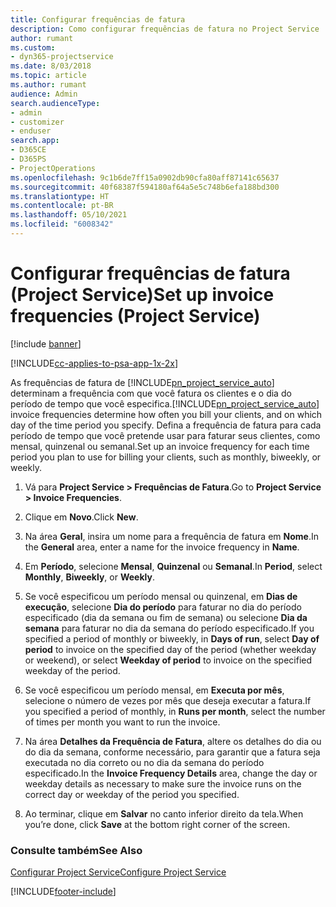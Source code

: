 ```yaml
---
title: Configurar frequências de fatura
description: Como configurar frequências de fatura no Project Service
author: rumant
ms.custom:
- dyn365-projectservice
ms.date: 8/03/2018
ms.topic: article
ms.author: rumant
audience: Admin
search.audienceType:
- admin
- customizer
- enduser
search.app:
- D365CE
- D365PS
- ProjectOperations
ms.openlocfilehash: 9c1b6de7ff15a0902db90cfa80aff87141c65637
ms.sourcegitcommit: 40f68387f594180af64a5e5c748b6efa188bd300
ms.translationtype: HT
ms.contentlocale: pt-BR
ms.lasthandoff: 05/10/2021
ms.locfileid: "6008342"
---
```

# <a name="set-up-invoice-frequencies-project-service"></a><span data-ttu-id="6987d-103">Configurar frequências de fatura (Project Service)</span><span class="sxs-lookup"><span data-stu-id="6987d-103">Set up invoice frequencies (Project Service)</span></span>

[!include [banner](../includes/psa-now-project-operations.md)]

[!INCLUDE[cc-applies-to-psa-app-1x-2x](../includes/cc-applies-to-psa-app-1x-2x.md)]

<span data-ttu-id="6987d-104">As frequências de fatura de [!INCLUDE[pn_project_service_auto](../includes/pn-project-service-auto.md)] determinam a frequência com que você fatura os clientes e o dia do período de tempo que você especifica.</span><span class="sxs-lookup"><span data-stu-id="6987d-104">[!INCLUDE[pn_project_service_auto](../includes/pn-project-service-auto.md)] invoice frequencies determine how often you bill your clients, and on which day of the time period you specify.</span></span> <span data-ttu-id="6987d-105">Defina a frequência de fatura para cada período de tempo que você pretende usar para faturar seus clientes, como mensal, quinzenal ou semanal.</span><span class="sxs-lookup"><span data-stu-id="6987d-105">Set up an invoice frequency for each time period you plan to use for billing your clients, such as monthly, biweekly, or weekly.</span></span>  
  
1.  <span data-ttu-id="6987d-106">Vá para **Project Service > Frequências de Fatura**.</span><span class="sxs-lookup"><span data-stu-id="6987d-106">Go to **Project Service > Invoice Frequencies**.</span></span>  
  
2.  <span data-ttu-id="6987d-107">Clique em **Novo**.</span><span class="sxs-lookup"><span data-stu-id="6987d-107">Click **New**.</span></span>  
  
3.  <span data-ttu-id="6987d-108">Na área **Geral**, insira um nome para a frequência de fatura em **Nome**.</span><span class="sxs-lookup"><span data-stu-id="6987d-108">In the **General** area, enter a name for the invoice frequency in **Name**.</span></span>  
  
4.  <span data-ttu-id="6987d-109">Em **Período**, selecione **Mensal**, **Quinzenal** ou **Semanal**.</span><span class="sxs-lookup"><span data-stu-id="6987d-109">In **Period**, select **Monthly**, **Biweekly**, or **Weekly**.</span></span>  
  
5.  <span data-ttu-id="6987d-110">Se você especificou um período mensal ou quinzenal, em **Dias de execução**, selecione **Dia do período** para faturar no dia do período especificado (dia da semana ou fim de semana) ou selecione **Dia da semana** para faturar no dia da semana do período especificado.</span><span class="sxs-lookup"><span data-stu-id="6987d-110">If you specified a period of monthly or biweekly, in **Days of run**, select **Day of period** to invoice on the specified day of the period (whether weekday or weekend), or select **Weekday of period** to invoice on the specified weekday of the period.</span></span>  
  
6.  <span data-ttu-id="6987d-111">Se você especificou um período mensal, em **Executa por mês**, selecione o número de vezes por mês que deseja executar a fatura.</span><span class="sxs-lookup"><span data-stu-id="6987d-111">If you specified a period of monthly, in **Runs per month**, select the number of times per month you want to run the invoice.</span></span>  
  
7.  <span data-ttu-id="6987d-112">Na área **Detalhes da Frequência de Fatura**, altere os detalhes do dia ou do dia da semana, conforme necessário, para garantir que a fatura seja executada no dia correto ou no dia da semana do período especificado.</span><span class="sxs-lookup"><span data-stu-id="6987d-112">In the **Invoice Frequency Details** area, change the day or weekday details as necessary to make sure the invoice runs on the correct day or weekday of the period you specified.</span></span>  
  
8.  <span data-ttu-id="6987d-113">Ao terminar, clique em **Salvar** no canto inferior direito da tela.</span><span class="sxs-lookup"><span data-stu-id="6987d-113">When you’re done, click **Save** at the bottom right corner of the screen.</span></span>  
  
### <a name="see-also"></a><span data-ttu-id="6987d-114">Consulte também</span><span class="sxs-lookup"><span data-stu-id="6987d-114">See Also</span></span>  
 [<span data-ttu-id="6987d-115">Configurar Project Service</span><span class="sxs-lookup"><span data-stu-id="6987d-115">Configure Project Service</span></span>](../psa/configure.md)


[!INCLUDE[footer-include](../includes/footer-banner.md)]